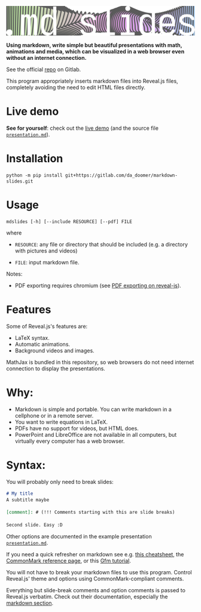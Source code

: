 ![logo](logos/wide.png)

**Using markdown, write simple but beautiful presentations with math,
animations and media, which can be visualized in a web browser even without
an internet connection.**

See the official [repo](https://gitlab.com/da_doomer/markdown-slides) on Gitlab.

This program appropriately inserts markdown files into Reveal.js files,
completely avoiding the need to edit HTML files directly.

# Live demo

**See for yourself**: check out the [live demo](https://da_doomer.gitlab.io/markdown-slides) (and the source file [`presentation.md`](example/presentation.md)).


# Installation

```
python -m pip install git+https://gitlab.com/da_doomer/markdown-slides.git
```

# Usage

```
mdslides [-h] [--include RESOURCE] [--pdf] FILE
```

where

- `RESOURCE`: any file or directory that should be included (e.g. a directory with pictures and videos)

- `FILE`: input markdown file.

Notes:

 - PDF exporting requires chromium (see [PDF exporting on
	 reveal-js](https://revealjs.com/pdf-export/)).

# Features

Some of Reveal.js's features are:

- LaTeX syntax.
- Automatic animations.
- Background videos and images.

MathJax is bundled in this repository, so web browsers do not need internet
connection to display the presentations.

# Why:

 - Markdown is simple and portable. You can write markdown in a cellphone or
 in a remote server.
 - You want to write equations in LaTeX.
 - PDFs have no support for videos, but HTML does.
 - PowerPoint and LibreOffice are not available in all computers, but virtually
 every computer has a web browser.

# Syntax:

You will probably only need to break slides:

```md
# My title
A subtitle maybe

[comment]: # (!!! Comments starting with this are slide breaks)

Second slide. Easy :D
```

Other options are documented in the example presentation [`presentation.md`](example/presentation.md).

If you need a quick refresher on markdown see e.g.
[this cheatsheet](https://www.markdownguide.org/cheat-sheet/), the
[CommonMark reference page](https://commonmark.org/help/), or this
[Gfm tutorial](https://guides.github.com/features/mastering-markdown/).

You will not have to break your markdown files to use this program. Control
Reveal.js' theme and options using CommonMark-compliant comments.

Everything but slide-break comments and option comments is passed to Reveal.js verbatim. Check out their documentation, especially the [markdown section](https://revealjs.com/markdown/).
